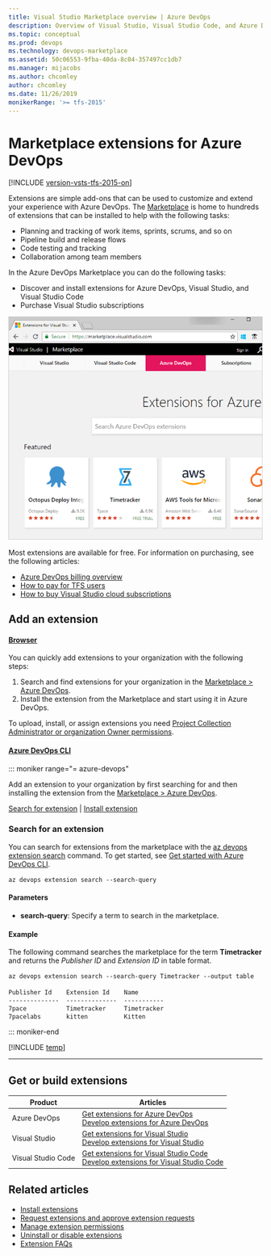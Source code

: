 ```yaml
---
title: Visual Studio Marketplace overview | Azure DevOps
description: Overview of Visual Studio, Visual Studio Code, and Azure DevOps extensions offered through the Visual Studio Marketplace
ms.topic: conceptual
ms.prod: devops
ms.technology: devops-marketplace
ms.assetid: 50c06553-9fba-40da-8c04-357497cc1db7
ms.manager: mijacobs
ms.author: chcomley
author: chcomley
ms.date: 11/26/2019
monikerRange: '>= tfs-2015'
---
```


#  Marketplace extensions for Azure DevOps

[!INCLUDE [version-vsts-tfs-2015-on](../boards/_shared/version-vsts-tfs-2015-on.md)]

Extensions are simple add-ons that can be used to customize and extend your experience with Azure DevOps. The [Marketplace](https://marketplace.visualstudio.com/azuredevops) is home to hundreds of extensions that can be installed to help with the following tasks:

- Planning and tracking of work items, sprints, scrums, and so on
- Pipeline build and release flows
- Code testing and tracking
- Collaboration among team members

In the Azure DevOps Marketplace you can do the following tasks:

- Discover and install extensions for Azure DevOps, Visual Studio, and Visual Studio Code
- Purchase Visual Studio subscriptions

![Extensions Marketplace](../organizations/billing/_img/_shared/extensions-marketplace.png)

Most extensions are available for free. 
For information on purchasing, see the following articles:
- [Azure DevOps billing overview](../organizations/billing/overview.md)
- [How to pay for TFS users](../organizations/billing/buy-access-tfs-test-hub.md)
- [How to buy Visual Studio cloud subscriptions](/visualstudio/subscriptions/vscloud-overview)

## Add an extension

#### [Browser](#tab/browser)

You can quickly add extensions to your organization with the following steps:

1. Search and find extensions for your organization in the [Marketplace > Azure DevOps](https://marketplace.visualstudio.com/azuredevops).
2. Install the extension from the Marketplace and start using it in Azure DevOps.

To upload, install, or assign extensions you need [Project Collection Administrator or organization Owner permissions](./faq-extensions.md#find-owner).

#### [Azure DevOps CLI](#tab/azure-devops-cli/)

::: moniker range="= azure-devops"

Add an extension to your organization by first searching for and then installing the extension from the [Marketplace > Azure DevOps](https://marketplace.visualstudio.com/azuredevops).

[Search for extension](#search-extension) | [Install extension](install-extension.md#install-extension) 

<a id="search-extension" /> 

### Search for an extension

You can search for extensions from the marketplace with the [az devops extension search](/cli/azure/ext/azure-devops/devops/extension#ext-azure-devops-az-devops-extension-search) command. To get started, see [Get started with Azure DevOps CLI](../cli/index.md).

```CLI
az devops extension search --search-query
```

#### Parameters

- **search-query**: Specify a term to search in the marketplace.

#### Example

The following command searches the marketplace for the term **Timetracker** and returns the *Publisher ID* and *Extension ID* in table format.  

```CLI 
az devops extension search --search-query Timetracker --output table

Publisher Id    Extension Id    Name
--------------  --------------  -----------
7pace           Timetracker     Timetracker
7pacelabs       kitten          Kitten
```

::: moniker-end

[!INCLUDE [temp](../_shared/note-cli-not-supported.md)]

* * *

## Get or build extensions

| Product | Articles |
|-----------------------------|--------------------------------------------------------------------------------------------------|
| Azure DevOps | [Get extensions for Azure DevOps](install-extension.md) <br/> [Develop extensions for Azure DevOps](https://aka.ms/vsoextensions) |
| Visual Studio | [Get extensions for Visual Studio](https://marketplace.visualstudio.com/vs) <br/> [Develop extensions for Visual Studio](https://aka.ms/extendvs) |
| Visual Studio Code | [Get extensions for Visual Studio Code](https://marketplace.visualstudio.com/vscode) <br/> [Develop extensions for Visual Studio Code](https://go.microsoft.com/fwlink/?LinkID=703825) |


## Related articles

* [Install extensions](install-extension.md)
* [Request extensions and approve extension requests](request-extensions.md)
* [Manage extension permissions](how-to/grant-permissions.md)
* [Uninstall or disable extensions](uninstall-disable-extensions.md)
* [Extension FAQs](faq-extensions.md)




